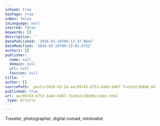 ```yaml
---
inFeed: true
hasPage: true
inNav: false
inLanguage: null
starred: false
keywords: []
description: ''
datePublished: '2016-03-24T09:13:37.064Z'
dateModified: '2016-03-24T09:13:01.875Z'
authors: []
publisher:
  name: null
  domain: null
  url: null
  favicon: null
title: ''
author: []
sourcePath: _posts/2016-03-24-aec99743-8753-4abb-b487-7ce5e2c10dd0.md
published: true
url: aec99743-8753-4abb-b487-7ce5e2c10dd0/index.html
_type: Article

---
```

Traveler, photographer, digital nomad, minimalist.